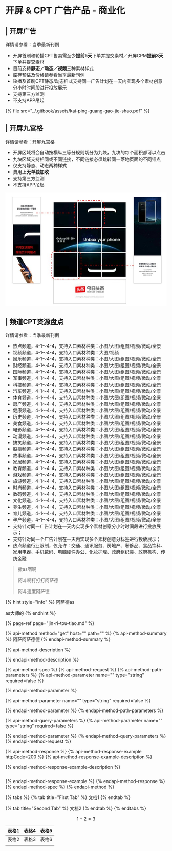 # 开屏 & CPT 广告产品 - 商业化

## **\| 开屏广告** <a id="id-&#x5F00;&#x5C4F;&amp;CPT&#x5E7F;&#x544A;&#x4EA7;&#x54C1;-|&#x5F00;&#x5C4F;&#x5E7F;&#x544A;"></a>

详情请参看：当季最新刊例

* 开屏首刷和轮播CPT售卖需至少**提前5天**下单并提交素材／开屏CPM**提前3天**下单并提交素材
* 目前支持**静态／动态／视频**三种素材样式
* 库存预估及价格请参看当季最新刊例
* 轮播及首刷CPT静态/动态样式支持同一广告计划在一天内实现多个素材创意分小时时间段进行投放展示
* 支持第三方监测
* 不支持APP吊起

{% file src="../.gitbook/assets/kai-ping-guang-gao-jie-shao.pdf" %}

## **\| 开屏九宫格** <a id="id-&#x5F00;&#x5C4F;&amp;CPT&#x5E7F;&#x544A;&#x4EA7;&#x54C1;-|&#x5F00;&#x5C4F;&#x4E5D;&#x5BAB;&#x683C;"></a>

详情请参看：[开屏九宫格](https://wiki.bytedance.net/pages/viewpage.action?pageId=87676670)

* 开屏区域将会自动按横纵三等分规则切分为九块，九块的每个面积都可以点击
* 九块区域支持相同或不同链接，不同链接必须跳转同一落地页面的不同锚点
* 仅支持静态、动态两种样式
* 费用上**无单独加收**
* 支持第三方监测
* 不支持APP吊起

![](../.gitbook/assets/2.jpg)

## **\| 频道CPT资源盘点** <a id="id-&#x5F00;&#x5C4F;&amp;CPT&#x5E7F;&#x544A;&#x4EA7;&#x54C1;-|&#x9891;&#x9053;CPT&#x8D44;&#x6E90;&#x76D8;&#x70B9;"></a>

详情请参看：当季最新刊例

* 热点频道，4-1～4-4，支持入口素材种类：小图/大图/组图/视频/微动/全景
* 视频频道，4-1～4-4，支持入口素材种类：大图/视频
* 娱乐频道，4-1～4-4，支持入口素材种类：小图/大图/组图/视频/微动/全景
* 财经频道，4-1～4-4，支持入口素材种类：小图/大图/组图/视频/微动/全景
* 国际频道，4-1～4-4，支持入口素材种类：小图/大图/组图/视频/微动/全景
* 军事频道，4-1～4-4，支持入口素材种类：小图/大图/组图/视频/微动/全景
* 科技频道，4-1～4-4，支持入口素材种类：小图/大图/组图/视频/微动/全景
* 汽车频道，4-1～4-4，支持入口素材种类：小图/大图/组图/视频/微动/全景
* 体育频道，4-1～4-4，支持入口素材种类：小图/大图/组图/视频/微动/全景
* 房产频道，4-1～4-4，支持入口素材种类：小图/大图/组图/视频/微动/全景
* 健康频道，4-1～4-4，支持入口素材种类：小图/大图/组图/视频/微动/全景
* 历史频道，4-1～4-4，支持入口素材种类：小图/大图/组图/视频/微动/全景
* 美食频道，4-1～4-4，支持入口素材种类：小图/大图/组图/视频/微动/全景
* 电影频道，4-1～4-4，支持入口素材种类：小图/大图/组图/视频/微动/全景
* 动漫频道，4-1～4-4，支持入口素材种类：小图/大图/组图/视频/微动/全景
* 搞笑频道，4-1～4-4，支持入口素材种类：小图/大图/组图/视频/微动/全景
* 股票频道，4-1～4-4，支持入口素材种类：小图/大图/组图/视频/微动/全景
* 故事频道，4-1～4-4，支持入口素材种类：小图/大图/组图/视频/微动/全景
* 家居频道，4-1～4-4，支持入口素材种类：小图/大图/组图/视频/微动/全景
* 教育频道，4-1～4-4，支持入口素材种类：小图/大图/组图/视频/微动/全景
* 游戏频道，4-1～4-4，支持入口素材种类：小图/大图/组图/视频/微动/全景
* 旅游频道，4-1～4-4，支持入口素材种类：小图/大图/组图/视频/微动/全景
* 时尚频道，4-1～4-4，支持入口素材种类：小图/大图/组图/视频/微动/全景
* 数码频道，4-1～4-4，支持入口素材种类：小图/大图/组图/视频/微动/全景
* 文化频道，4-1～4-4，支持入口素材种类：小图/大图/组图/视频/微动/全景
* 养生频道，4-1～4-4，支持入口素材种类：小图/大图/组图/视频/微动/全景
* 育儿频道，4-1～4-4，支持入口素材种类：小图/大图/组图/视频/微动/全景
* 孕产频道，4-1～4-4，支持入口素材种类：小图/大图/组图/视频/微动/全景
* 支持针对同一广告计划在一天内实现多个素材创意分小时时间段进行投放展示；
* 支持针对同一个广告计划在一天内实现多个素材创意分标签进行投放展示；
* 热点频道行业限制，仅允许：交通、通讯服务、房地产、奢侈品、食品饮料、家用电器、手机数码、电脑硬件办公、化妆护理、政府组织类、政府机构、传统金融

> 撒as啊啊
>
> 阿斗啊打打打阿萨德
>
> 阿斗速度阿萨德



{% hint style="info" %}
阿萨德as

as大师的
{% endhint %}



{% page-ref page="jin-ri-tou-tiao.md" %}



{% api-method method="get" host="" path="" %}
{% api-method-summary %}
 阿萨阿萨德德
{% endapi-method-summary %}

{% api-method-description %}

{% endapi-method-description %}

{% api-method-spec %}
{% api-method-request %}
{% api-method-path-parameters %}
{% api-method-parameter name="" type="string" required=false %}

{% endapi-method-parameter %}

{% api-method-parameter name="" type="string" required=false %}

{% endapi-method-parameter %}
{% endapi-method-path-parameters %}

{% api-method-query-parameters %}
{% api-method-parameter name="" type="string" required=false %}

{% endapi-method-parameter %}
{% endapi-method-query-parameters %}
{% endapi-method-request %}

{% api-method-response %}
{% api-method-response-example httpCode=200 %}
{% api-method-response-example-description %}

{% endapi-method-response-example-description %}

```

```
{% endapi-method-response-example %}
{% endapi-method-response %}
{% endapi-method-spec %}
{% endapi-method %}



{% tabs %}
{% tab title="First Tab" %}
文档1
{% endtab %}

{% tab title="Second Tab" %}
文档2
{% endtab %}
{% endtabs %}



$$
1+2=3
$$







| 表格1  | 表格4 | 表格5 |
| :--- | :--- | :--- |
| 表格2 | 表格3 | 表格6 |
|  |  |  |

